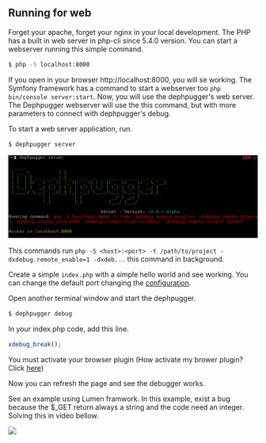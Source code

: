 ## Running for web

Forget your apache, forget your nginx in your local development. The PHP has a built in web server in php-cli since 5.4.0 version. You can start a webserver running this simple command.

```bash
$ php -S localhost:8000
```

If you open in your browser http://localhost:8000, you will se working. The Symfony framework has a command to start a webserver too `php bin/console server:start`.
Now, you will use the dephpugger's web server. The Dephpugger webserver will use the this command, but with more parameters to connect with dephpugger's debug.

To start a web server application, run.

```bash
$ dephpugger server
```

<img src="/images/dephpugger-server.png">

This commands run `php -S <host>:<port> -t /path/to/project -dxdebug.remote_enable=1 -dxdeb...` this command in background.

Create a simple `index.php` with a simple hello world and see working.
You can change the default port changing the [configuration](04_Configuration).

Open another terminal window and start the dephpugger.

```bash
$ dephpugger debug
```

In your index.php code, add this line.

```php
xdebug_break();
```

You must activate your browser plugin (How activate my brower plugin? Click [here](02_Installation/04_Browser_Plugin.md))

Now you can refresh the page and see the debugger works.

See an example using Lumen framwork.
In this example, exist a bug because the $_GET return always a string and the code need an integer.
Solving this in video bellow.

<img src="https://raw.githubusercontent.com/tacnoman/dephpugger/master/images/dephpugger-web.gif">
